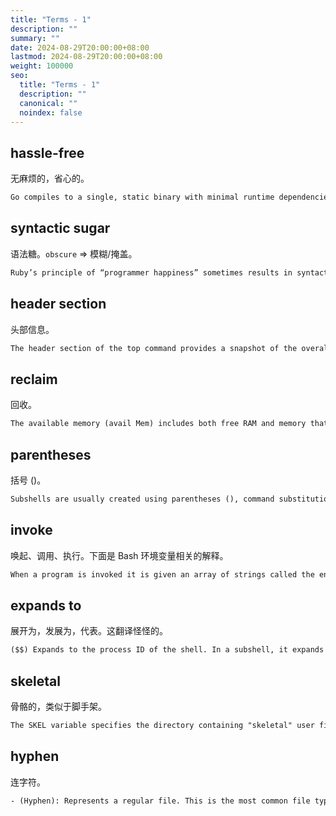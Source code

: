 ```yaml
---
title: "Terms - 1"
description: ""
summary: ""
date: 2024-08-29T20:00:00+08:00
lastmod: 2024-08-29T20:00:00+08:00
weight: 100000
seo:
  title: "Terms - 1"
  description: ""
  canonical: ""
  noindex: false
---
```


## hassle-free

无麻烦的，省心的。

```txt {frame="none" text-wrap="wrap"}
Go compiles to a single, static binary with minimal runtime dependencies, making deployment straightforward and hassle-free. 
```

## syntactic sugar

语法糖。`obscure` => 模糊/掩盖。

```txt {frame="none" text-wrap="wrap"}
Ruby’s principle of “programmer happiness” sometimes results in syntactic sugar that may feel elegant to some but can obscure the inner workings of the code.
```

## header section

头部信息。

```txt {frame="none" text-wrap="wrap"}
The header section of the top command provides a snapshot of the overall system performance.
```

## reclaim

回收。

```txt {frame="none" text-wrap="wrap"}
The available memory (avail Mem) includes both free RAM and memory that can be reclaimed from buffers and cache.
```

## parentheses

括号 ()。

```txt {frame="none" text-wrap="wrap"}
Subshells are usually created using parentheses (), command substitution $(...), or background execution.
```

## invoke

唤起、调用、执行。下面是 Bash 环境变量相关的解释。

```txt {frame="none" text-wrap="wrap"}
When a program is invoked it is given an array of strings called the environment.
```

## expands to

展开为，发展为，代表。这翻译怪怪的。

```txt {frame="none" text-wrap="wrap"}
($$) Expands to the process ID of the shell. In a subshell, it expands to the process ID of the invoking shell, not the subshell.
```

## skeletal

骨骼的，类似于脚手架。

```txt {frame="none" text-wrap="wrap"}
The SKEL variable specifies the directory containing "skeletal" user files; in other words, files such as a sample .profile that will be copied to the new user's home directory when it is created.
```

## hyphen

连字符。

```txt {frame="none" text-wrap="wrap"}
- (Hyphen): Represents a regular file. This is the most common file type, typically used for text files, binary files, or other standard files.
```
